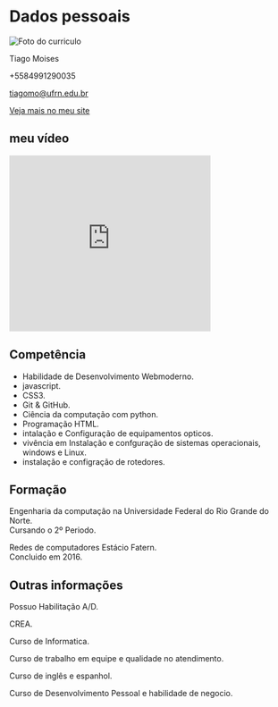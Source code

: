 <!DOCTYPE html5>
<html>

<head>
    <meta name="viewport" content="width=device-width, initial-scale=1.0">
</head>

<body class="container-fluid" class="charset-UTF-8">
        <link rel="stylesheet" href="style.css">
    <div id="session1" class="row">
        <h1 class="col-12 col-md-4">Dados pessoais</h1>
        <div class="col-12 col-md-8 desc">
            <div class="col-12 col-md-4" id="image-container">
                <img src="foto perfil.jpg" alt="Foto do curriculo">
            </div>
            <div class="col-12 col-md-8">
                <p id="name">Tiago Moises</p>
                <p id="phone">+5584991290035</p>
                <p><a href="mailto:tiagomo@ufrn.edu.br" id="email">tiagomo@ufrn.edu.br</a></p>
                <p><a href="https://tiagomoi.github.io/tiago.github.io/" id="site">Veja mais no meu site</a></p>
            </div>
        </div>
    </div>
    <div id="session6" class="row">
        <h2 class="col-12 col-md-4 title">meu vídeo</h2>
        <div id="video-container" class="col-12 col-md-8 desc">
            <iframe width="360" height="315" src="https://www.youtube.com/embed/Lf3ZV0UsnEo" frameborder="0"
                allow="accelerometer; autoplay; encrypted-media; gyroscope; picture-in-picture"
                allowfullscreen></iframe>
        </div>
    </div>
    <div id="session2" class="row">
        <h2 class="col-12 col-md-4">Competência</h2>
        <div class="col-12 col-md-8 desc">
            <ul>
                <li>Habilidade de Desenvolvimento Webmoderno.</li>
                <li>javascript.</li>
                <li>CSS3.</li>
                <li>Git & GitHub.</li>
                <li>Ciência da computação com python.</li>
                <li>Programação HTML.</li>
                <li>intalação e Configuração de equipamentos opticos.</li>
                <li>vivência em Instalação e confguração de sistemas operacionais, windows e Linux.</li>
                <li>instalação e configração de rotedores.</li>
            </ul>
        </div>
    </div>
    <div id="session3" class="row">
        <h2 class="col-12 col-md-4">Formação</h2>
        <div class="col-12 col-md-8 desc">
            <div class="col scholl">Engenharia da computação na Universidade Federal do Rio Grande do Norte.</div>
            <div class="col periodo">Cursando o 2º Periodo.</div>
            <desc>
                <p></p>
                <p></p>
            </desc>
            <div class="col scholl">Redes de computadores Estácio Fatern.</div>
            <div class="col periodo">Concluido em 2016.</div>
            <desc>
                <p></p>
                <p></p>
        </div>
    </div>
    <div id="session5" class="row">
        <h2 class="col-12 col-md-4"> Outras informações</h2>
        <div class="col12 col-md-8 desc">
            <p>Possuo Habilitação A/D.</p>
            <p>CREA.</p>
            <p>Curso de Informatica.</p>
            <p>Curso de trabalho em equipe e qualidade no atendimento.</p>
            <p>Curso de inglês e espanhol.</p>
            <p>Curso de Desenvolvimento Pessoal e habilidade de negocio.</p>
        </div>
    </div>
</body>
<foo></foo>

</html>